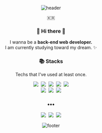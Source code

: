 <div align="center">
  
![header](https://capsule-render.vercel.app/api?type=slice&color=30A9DE&height=170&section=header&text=SANGMIN%20HAN();&fontColor=090707&fontAlignX=45&fontAlignY=65&fontSize=100)

<p align="center">🇰🇷</p>
<h3 align="center"> 👋 Hi there 👋 </h3>
<p align="center">
  I wanna be a <b>back-end web developer.</b><br>
  I am currently studying toward my dream. ✨<br>
</p>
<h3 align="center"> 📚 Stacks </h3>
<p align="center">
  Techs that I've used at least once.
</p>
<p align="center">
  <img src="https://img.shields.io/badge/Java-007396?style=for-the-badge&logo=java&logoColor=white" />&nbsp;
  <img src="https://img.shields.io/badge/HTML5-E34F26?style=for-the-badge&logo=html5&logoColor=white" />&nbsp;
  <img src="https://img.shields.io/badge/Javascript-ffb13b?style=for-the-badge&logo=javascript&logoColor=white" />&nbsp;
  <img src="https://img.shields.io/badge/css-1572B6?style=for-the-badge&logo=css3&logoColor=white" />&nbsp;
  <img src="https://img.shields.io/badge/Python-3776AB?style=for-the-badge&logo=python&logoColor=white" />
  <br>
  <img src="https://img.shields.io/badge/spring-6DB33F?style=for-the-badge&logo=spring&logoColor=white" />&nbsp;
  <img src="https://img.shields.io/badge/mysql-4479A1?style=for-the-badge&logo=mysql&logoColor=white" />&nbsp;
  <img src="https://img.shields.io/badge/Django-092E20?style=for-the-badge&logo=django&logoColor=white" />
</p>
<h3 align="center">•••</h3>
<p align="center">
  <a href="https://programmers.co.kr/pr/tkdalsgks"><img src="https://img.shields.io/badge/RESUME-00A98F?style=for-the-badge&logo=about.me&logoColor=white" /></a>&nbsp;
  <a href="https://tkdalsgks.tistory.com"><img src="https://img.shields.io/badge/Blog-262626?style=for-the-badge&logo=D-Wave Systems&logoColor=white" /></a>&nbsp;
  <a href="mailto:hsm_01@naver.com"><img src="https://img.shields.io/badge/Gmail-d14836?style=for-the-badge&logo=Gmail&logoColor=white&link=hsm_01@naver.com" /></a>
</p>

![footer](https://capsule-render.vercel.app/api?type=slice&color=EFDC05&height=100&section=footer)
</div>
